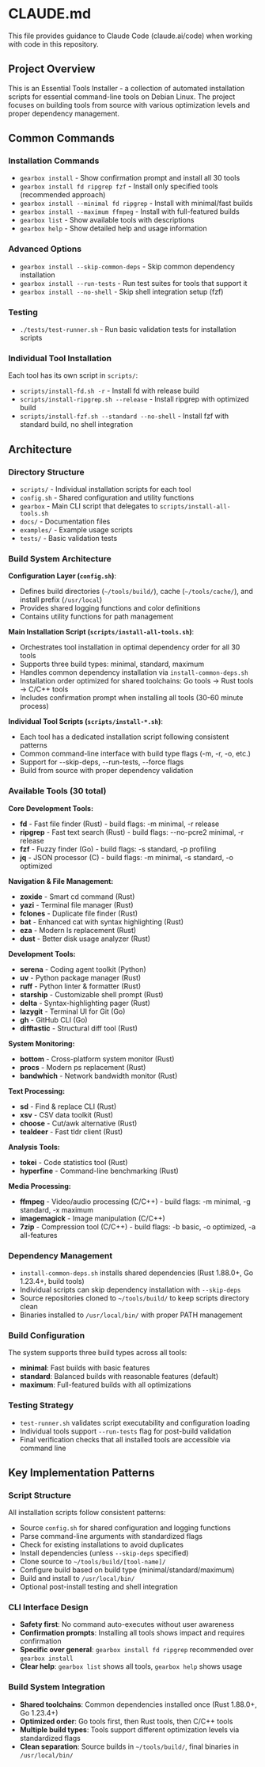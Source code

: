 # CLAUDE.md

This file provides guidance to Claude Code (claude.ai/code) when working with code in this repository.

## Project Overview

This is an Essential Tools Installer - a collection of automated installation scripts for essential command-line tools on Debian Linux. The project focuses on building tools from source with various optimization levels and proper dependency management.

## Common Commands

### Installation Commands
- `gearbox install` - Show confirmation prompt and install all 30 tools
- `gearbox install fd ripgrep fzf` - Install only specified tools (recommended approach)
- `gearbox install --minimal fd ripgrep` - Install with minimal/fast builds  
- `gearbox install --maximum ffmpeg` - Install with full-featured builds
- `gearbox list` - Show available tools with descriptions
- `gearbox help` - Show detailed help and usage information

### Advanced Options
- `gearbox install --skip-common-deps` - Skip common dependency installation
- `gearbox install --run-tests` - Run test suites for tools that support it
- `gearbox install --no-shell` - Skip shell integration setup (fzf)

### Testing
- `./tests/test-runner.sh` - Run basic validation tests for installation scripts

### Individual Tool Installation
Each tool has its own script in `scripts/`:
- `scripts/install-fd.sh -r` - Install fd with release build
- `scripts/install-ripgrep.sh --release` - Install ripgrep with optimized build
- `scripts/install-fzf.sh --standard --no-shell` - Install fzf with standard build, no shell integration

## Architecture

### Directory Structure
- `scripts/` - Individual installation scripts for each tool
- `config.sh` - Shared configuration and utility functions
- `gearbox` - Main CLI script that delegates to `scripts/install-all-tools.sh`
- `docs/` - Documentation files
- `examples/` - Example usage scripts
- `tests/` - Basic validation tests

### Build System Architecture

**Configuration Layer (`config.sh`)**:
- Defines build directories (`~/tools/build/`), cache (`~/tools/cache/`), and install prefix (`/usr/local`)
- Provides shared logging functions and color definitions
- Contains utility functions for path management

**Main Installation Script (`scripts/install-all-tools.sh`)**:
- Orchestrates tool installation in optimal dependency order for all 30 tools
- Supports three build types: minimal, standard, maximum
- Handles common dependency installation via `install-common-deps.sh`
- Installation order optimized for shared toolchains: Go tools → Rust tools → C/C++ tools
- Includes confirmation prompt when installing all tools (30-60 minute process)

**Individual Tool Scripts (`scripts/install-*.sh`)**:
- Each tool has a dedicated installation script following consistent patterns
- Common command-line interface with build type flags (-m, -r, -o, etc.)
- Support for --skip-deps, --run-tests, --force flags
- Build from source with proper dependency validation

### Available Tools (30 total)

**Core Development Tools:**
- **fd** - Fast file finder (Rust) - build flags: -m minimal, -r release
- **ripgrep** - Fast text search (Rust) - build flags: --no-pcre2 minimal, -r release  
- **fzf** - Fuzzy finder (Go) - build flags: -s standard, -p profiling
- **jq** - JSON processor (C) - build flags: -m minimal, -s standard, -o optimized

**Navigation & File Management:**
- **zoxide** - Smart cd command (Rust)
- **yazi** - Terminal file manager (Rust) 
- **fclones** - Duplicate file finder (Rust)
- **bat** - Enhanced cat with syntax highlighting (Rust)
- **eza** - Modern ls replacement (Rust)
- **dust** - Better disk usage analyzer (Rust)

**Development Tools:**
- **serena** - Coding agent toolkit (Python)
- **uv** - Python package manager (Rust)
- **ruff** - Python linter & formatter (Rust)
- **starship** - Customizable shell prompt (Rust)
- **delta** - Syntax-highlighting pager (Rust)
- **lazygit** - Terminal UI for Git (Go)
- **gh** - GitHub CLI (Go)
- **difftastic** - Structural diff tool (Rust)

**System Monitoring:**
- **bottom** - Cross-platform system monitor (Rust)
- **procs** - Modern ps replacement (Rust)
- **bandwhich** - Network bandwidth monitor (Rust)

**Text Processing:**
- **sd** - Find & replace CLI (Rust)
- **xsv** - CSV data toolkit (Rust)
- **choose** - Cut/awk alternative (Rust)
- **tealdeer** - Fast tldr client (Rust)

**Analysis Tools:**
- **tokei** - Code statistics tool (Rust)
- **hyperfine** - Command-line benchmarking (Rust)

**Media Processing:**
- **ffmpeg** - Video/audio processing (C/C++) - build flags: -m minimal, -g standard, -x maximum
- **imagemagick** - Image manipulation (C/C++)
- **7zip** - Compression tool (C/C++) - build flags: -b basic, -o optimized, -a all-features

### Dependency Management
- `install-common-deps.sh` installs shared dependencies (Rust 1.88.0+, Go 1.23.4+, build tools)
- Individual scripts can skip dependency installation with `--skip-deps`
- Source repositories cloned to `~/tools/build/` to keep scripts directory clean
- Binaries installed to `/usr/local/bin/` with proper PATH management

### Build Configuration
The system supports three build types across all tools:
- **minimal**: Fast builds with basic features
- **standard**: Balanced builds with reasonable features (default)
- **maximum**: Full-featured builds with all optimizations

### Testing Strategy
- `test-runner.sh` validates script executability and configuration loading
- Individual tools support `--run-tests` flag for post-build validation  
- Final verification checks that all installed tools are accessible via command line

## Key Implementation Patterns

### Script Structure
All installation scripts follow consistent patterns:
- Source `config.sh` for shared configuration and logging functions
- Parse command-line arguments with standardized flags
- Check for existing installations to avoid duplicates
- Install dependencies (unless `--skip-deps` specified)
- Clone source to `~/tools/build/[tool-name]/`
- Configure build based on build type (minimal/standard/maximum)
- Build and install to `/usr/local/bin/`
- Optional post-install testing and shell integration

### CLI Interface Design
- **Safety first**: No command auto-executes without user awareness
- **Confirmation prompts**: Installing all tools shows impact and requires confirmation  
- **Specific over general**: `gearbox install fd ripgrep` recommended over `gearbox install`
- **Clear help**: `gearbox list` shows all tools, `gearbox help` shows usage

### Build System Integration
- **Shared toolchains**: Common dependencies installed once (Rust 1.88.0+, Go 1.23.4+)
- **Optimized order**: Go tools first, then Rust tools, then C/C++ tools
- **Multiple build types**: Tools support different optimization levels via standardized flags
- **Clean separation**: Source builds in `~/tools/build/`, final binaries in `/usr/local/bin/`